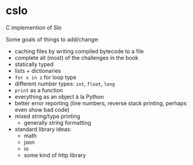 # cslo
C implemention of Slo


Some goals of things to add/change:
- caching files by writing compiled bytecode to a file
- complete all (most) of the challenges in the book
- statically typed
- lists + dictionaries
- `for x in z` for loop type
- different number types: `int`, `float`, `long`
- `print` as a function
- everything as an object á la Python
- better error reporting (line numbers, reverse stack printing, perhaps even show bad code)
- mixed string/type printing
    - generally string formatting
- standard library ideas:
    - math
    - json
    - io
    - some kind of http library

